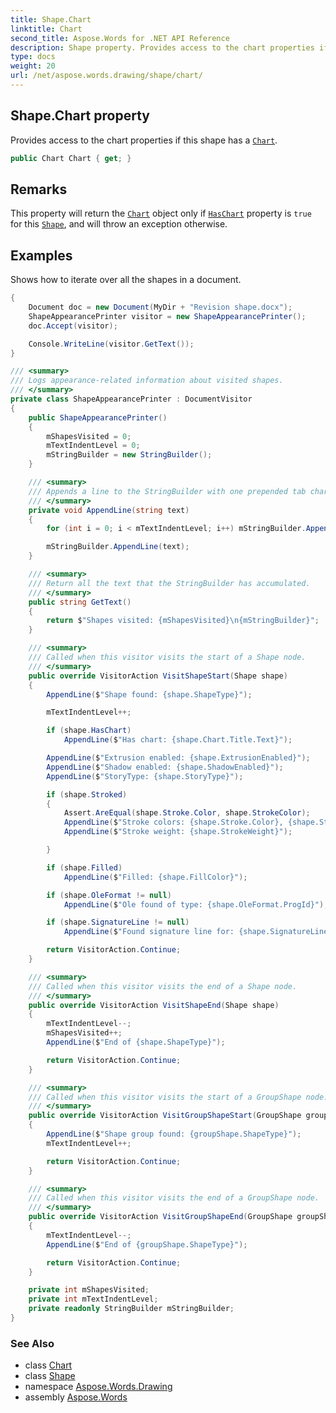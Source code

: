 ```yaml
---
title: Shape.Chart
linktitle: Chart
second_title: Aspose.Words for .NET API Reference
description: Shape property. Provides access to the chart properties if this shape has a Chart in C#.
type: docs
weight: 20
url: /net/aspose.words.drawing/shape/chart/
---
```

## Shape.Chart property

Provides access to the chart properties if this shape has a [`Chart`](../../../aspose.words.drawing.charts/chart/).

```csharp
public Chart Chart { get; }
```

## Remarks

This property will return the [`Chart`](../../../aspose.words.drawing.charts/chart/) object only if [`HasChart`](../haschart/) property is `true` for this [`Shape`](../), and will throw an exception otherwise.

## Examples

Shows how to iterate over all the shapes in a document.

```csharp
{
    Document doc = new Document(MyDir + "Revision shape.docx");
    ShapeAppearancePrinter visitor = new ShapeAppearancePrinter();
    doc.Accept(visitor);

    Console.WriteLine(visitor.GetText());
}

/// <summary>
/// Logs appearance-related information about visited shapes.
/// </summary>
private class ShapeAppearancePrinter : DocumentVisitor
{
    public ShapeAppearancePrinter()
    {
        mShapesVisited = 0;
        mTextIndentLevel = 0;
        mStringBuilder = new StringBuilder();
    }

    /// <summary>
    /// Appends a line to the StringBuilder with one prepended tab character for each indent level.
    /// </summary>
    private void AppendLine(string text)
    {
        for (int i = 0; i < mTextIndentLevel; i++) mStringBuilder.Append('\t');

        mStringBuilder.AppendLine(text);
    }

    /// <summary>
    /// Return all the text that the StringBuilder has accumulated.
    /// </summary>
    public string GetText()
    {
        return $"Shapes visited: {mShapesVisited}\n{mStringBuilder}";
    }

    /// <summary>
    /// Called when this visitor visits the start of a Shape node.
    /// </summary>
    public override VisitorAction VisitShapeStart(Shape shape)
    {
        AppendLine($"Shape found: {shape.ShapeType}");

        mTextIndentLevel++;

        if (shape.HasChart)
            AppendLine($"Has chart: {shape.Chart.Title.Text}");

        AppendLine($"Extrusion enabled: {shape.ExtrusionEnabled}");
        AppendLine($"Shadow enabled: {shape.ShadowEnabled}");
        AppendLine($"StoryType: {shape.StoryType}");

        if (shape.Stroked)
        {
            Assert.AreEqual(shape.Stroke.Color, shape.StrokeColor);
            AppendLine($"Stroke colors: {shape.Stroke.Color}, {shape.Stroke.Color2}");
            AppendLine($"Stroke weight: {shape.StrokeWeight}");

        }

        if (shape.Filled)
            AppendLine($"Filled: {shape.FillColor}");

        if (shape.OleFormat != null)
            AppendLine($"Ole found of type: {shape.OleFormat.ProgId}");

        if (shape.SignatureLine != null)
            AppendLine($"Found signature line for: {shape.SignatureLine.Signer}, {shape.SignatureLine.SignerTitle}");

        return VisitorAction.Continue;
    }

    /// <summary>
    /// Called when this visitor visits the end of a Shape node.
    /// </summary>
    public override VisitorAction VisitShapeEnd(Shape shape)
    {
        mTextIndentLevel--;
        mShapesVisited++;
        AppendLine($"End of {shape.ShapeType}");

        return VisitorAction.Continue;
    }

    /// <summary>
    /// Called when this visitor visits the start of a GroupShape node.
    /// </summary>
    public override VisitorAction VisitGroupShapeStart(GroupShape groupShape)
    {
        AppendLine($"Shape group found: {groupShape.ShapeType}");
        mTextIndentLevel++;

        return VisitorAction.Continue;
    }

    /// <summary>
    /// Called when this visitor visits the end of a GroupShape node.
    /// </summary>
    public override VisitorAction VisitGroupShapeEnd(GroupShape groupShape)
    {
        mTextIndentLevel--;
        AppendLine($"End of {groupShape.ShapeType}");

        return VisitorAction.Continue;
    }

    private int mShapesVisited;
    private int mTextIndentLevel;
    private readonly StringBuilder mStringBuilder;
}
```

### See Also

* class [Chart](../../../aspose.words.drawing.charts/chart/)
* class [Shape](../)
* namespace [Aspose.Words.Drawing](../../shape/)
* assembly [Aspose.Words](../../../)
